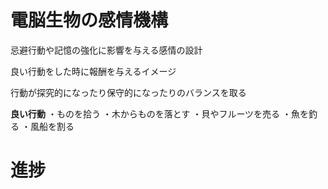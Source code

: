 # 電脳生物の感情機構

忌避行動や記憶の強化に影響を与える感情の設計

良い行動をした時に報酬を与えるイメージ

行動が探究的になったり保守的になったりのバランスを取る

**良い行動**
・ものを拾う
・木からものを落とす
・貝やフルーツを売る
・魚を釣る
・風船を割る

# 進捗


